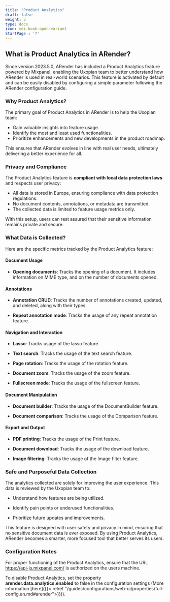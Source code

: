 ```yaml
---
title: "Product Analytics"
draft: false
weight: 3
type: docs
icon: mdi-book-open-variant
StartPage : '?'
---
```


## What is Product Analytics in ARender?

Since version 2023.5.0, ARender has included a Product Analytics feature powered by Mixpanel, enabling the Uxopian team 
to better understand how ARender is used in real-world scenarios. This feature is activated by default and can be easily
disabled by configuring a simple parameter following the ARender configuration guide.

### Why Product Analytics?

The primary goal of Product Analytics in ARender is to help the Uxopian team:

* Gain valuable insights into feature usage.
* Identify the most and least used functionalities.
* Prioritize enhancements and new developments in the product roadmap.

This ensures that ARender evolves in line with real user needs, ultimately delivering a better experience for all.

### Privacy and Compliance

The Product Analytics feature is **compliant with local data protection laws** and respects user privacy:

* All data is stored in Europe, ensuring compliance with data protection regulations.
* No document contents, annotations, or metadata are transmitted.
* The collected data is limited to feature usage metrics only.

With this setup, users can rest assured that their sensitive information remains private and secure.

### What Data is Collected?

Here are the specific metrics tracked by the Product Analytics feature:

#### Document Usage

* **Opening documents**: Tracks the opening of a document. It includes information on MIME type, and on the number of 
  documents opened.

#### Annotations

* **Annotation CRUD**: Tracks the number of annotations created, updated, and deleted, along with their types.

* **Repeat annotation mode**: Tracks the usage of any repeat annotation feature.

#### Navigation and Interaction

* **Lasso**: Tracks usage of the lasso feature.

* **Text search**: Tracks the usage of the text search feature.

* **Page rotation**: Tracks the usage of the rotation feature.

* **Document zoom**: Tracks the usage of the zoom feature.

* **Fullscreen mode**: Tracks the usage of the fullscreen feature.

#### Document Manipulation

* **Document builder**: Tracks the usage of the DocumentBuilder feature.

* **Document comparison**: Tracks the usage of the Comparison feature.

#### Export and Output

* **PDF printing**: Tracks the usage of the Print feature.

* **Document download**: Tracks the usage of the download feature.

* **Image filtering**: Tracks the usage of the Image filter feature.

### Safe and Purposeful Data Collection

The analytics collected are solely for improving the user experience. This data is reviewed by the Uxopian team to:

* Understand how features are being utilized.

* Identify pain points or underused functionalities.

* Prioritize future updates and improvements.

This feature is designed with user safety and privacy in mind, ensuring that no sensitive document data is ever exposed.
By using Product Analytics, ARender becomes a smarter, more focused tool that better serves its users.

### Configuration Notes

For proper functioning of the Product Analytics, ensure that the URL https://api-js.mixpanel.com/ is authorized on the
users machine.

To disable Product Analytics, set the property **arender.data.analytics.enabled** to false in the configuration settings
(More information [here]({{< relref "/guides/configurations/web-ui/properties/full-config.en.md#arender">}})).